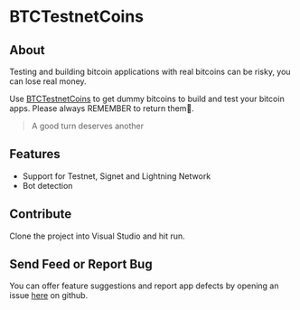 # BTCTestnetCoins

## About

Testing and building bitcoin applications with real bitcoins can be risky, you can lose real money.

Use [BTCTestnetCoins](https://btctestnetcoins/) to get dummy bitcoins to build and test your bitcoin apps.
Please always REMEMBER to return them💚.

> A good turn deserves another

## Features

* Support for Testnet, Signet and Lightning Network
* Bot detection

## Contribute

Clone the project into Visual Studio and hit run.

## Send Feed or Report Bug

You can offer feature suggestions and report app defects by 
opening an issue [here](https://github.com/hkarani/btc-testnet-coins/issues) on github.








